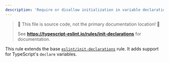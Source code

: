 ```yaml
---
description: 'Require or disallow initialization in variable declarations.'
---
```


> 🛑 This file is source code, not the primary documentation location! 🛑
>
> See **https://typescript-eslint.io/rules/init-declarations** for documentation.

This rule extends the base [`eslint/init-declarations`](https://eslint.org/docs/rules/init-declarations) rule.
It adds support for TypeScript's `declare` variables.
